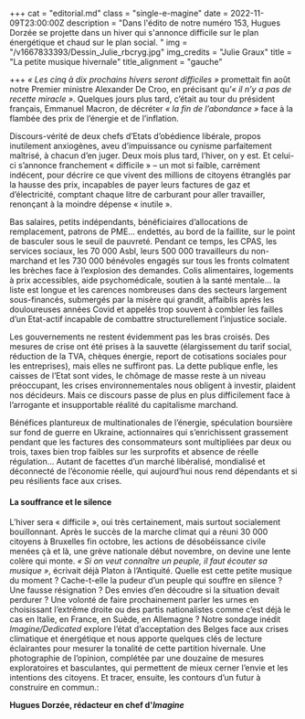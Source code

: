 +++
cat = "editorial.md"
class = "single-e-magine"
date = 2022-11-09T23:00:00Z
description = "Dans l'édito de notre numéro 153, Hugues Dorzée se projette dans un hiver qui s'annonce difficile sur le plan énergétique et chaud sur le plan social. "
img = "/v1667833393/Dessin_Julie_rbcryg.jpg"
img_credits = "Julie Graux"
title = "La petite musique hivernale"
title_alignment = "gauche"

+++
_« Les cinq à dix prochains hivers seront difficiles »_ promettait fin août notre Premier ministre Alexander De Croo, en précisant qu’_« il n’y a pas de recette miracle »_. Quelques jours plus tard, c’était au tour du président français, Emmanuel Macron, de décréter _« la fin de l’abondance »_ face à la flambée des prix de l’énergie et de l’inflation.

Discours-vérité de deux chefs d’Etats d’obédience libérale, propos inutilement anxiogènes, aveu d’impuissance ou cynisme parfaitement maîtrisé, à chacun d’en juger. Deux mois plus tard, l’hiver, on y est. Et celui-ci s’annonce franchement « difficile » – un mot si faible, carrément indécent, pour décrire ce que vivent des millions de citoyens étranglés par la hausse des prix, incapables de payer leurs factures de gaz et d’électricité, comptant chaque litre de carburant pour aller travailler, renonçant à la moindre dépense « inutile ».

Bas salaires, petits indépendants, bénéficiaires d’allocations de remplacement, patrons de PME… endettés, au bord de la faillite, sur le point de basculer sous le seuil de pauvreté. Pendant ce temps, les CPAS, les services sociaux, les 70 000 Asbl, leurs 500 000 travailleurs du non-marchand et les 730 000 bénévoles engagés sur tous les fronts colmatent les brèches face à l’explosion des demandes. Colis alimentaires, logements à prix accessibles, aide psychomédicale, soutien à la santé mentale… la liste est longue et les carences nombreuses dans des secteurs largement sous-financés, submergés par la misère qui grandit, affaiblis après les douloureuses années Covid et appelés trop souvent à combler les failles d’un Etat-actif incapable de combattre structurellement l’injustice sociale.

Les gouvernements ne restent évidemment pas les bras croisés. Des mesures de crise ont été prises à la sauvette (élargissement du tarif social, réduction de la TVA, chèques énergie, report de cotisations sociales pour les entreprises), mais elles ne suffiront pas. La dette publique enfle, les caisses de l’Etat sont vides, le chômage de masse reste à un niveau préoccupant, les crises environnementales nous obligent à investir, plaident nos décideurs. Mais ce discours passe de plus en plus difficilement face à l’arrogante et insupportable réalité du capitalisme marchand.

Bénéfices plantureux de multinationales de l’énergie, spéculation boursière sur fond de guerre en Ukraine, actionnaires qui s’enrichissent grassement pendant que les factures des consommateurs sont multipliées par deux ou trois, taxes bien trop faibles sur les surprofits et absence de réelle régulation… Autant de facettes d’un marché libéralisé, mondialisé et déconnecté de l’économie réelle, qui aujourd’hui nous rend dépendants et si peu résilients face aux crises.

#### La souffrance et le silence

L’hiver sera « difficile », oui très certainement, mais surtout socialement bouillonnant. Après le succès de la marche climat qui a réuni 30 000 citoyens à Bruxelles fin octobre, les actions de désobéissance civile menées çà et là, une grève nationale début novembre, on devine une lente colère qui monte. _« Si on veut connaître un peuple, il faut écouter sa musique »_, écrivait déjà Platon à l’Antiquité. Quelle est cette petite musique du moment ? Cache-t-elle la pudeur d’un peuple qui souffre en silence ? Une fausse résignation ? Des envies d’en découdre si la situation devait perdurer ? Une volonté de faire prochainement parler les urnes en choisissant l’extrême droite ou des partis nationalistes comme c’est déjà le cas en Italie, en France, en Suède, en Allemagne ? Notre sondage inédit _Imagine/Dedicated_ explore l’état d’acceptation des Belges face aux crises climatique et énergétique et nous apporte quelques clés de lecture éclairantes pour mesurer la tonalité de cette partition hivernale. Une photographie de l’opinion, complétée par une douzaine de mesures exploratoires et basculantes, qui permettent de mieux cerner l’envie et les intentions des citoyens. Et tracer, ensuite, les contours d’un futur à construire en commun.:

**Hugues Dorzée, rédacteur en chef d'_Imagine_**